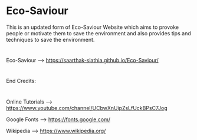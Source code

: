 # Eco-Saviour
This is an updated form of Eco-Saviour Website which aims to provoke people or motivate them to save the environment and also provides tips and techniques to save the environment.
#
Eco-Saviour --> https://saarthak-slathia.github.io/Eco-Saviour/
#
End Credits:
#
Online Tutorials --> https://www.youtube.com/channel/UCbwXnUipZsLfUckBPsC7Jog

Google Fonts --> https://fonts.google.com/

Wikipedia --> https://www.wikipedia.org/
